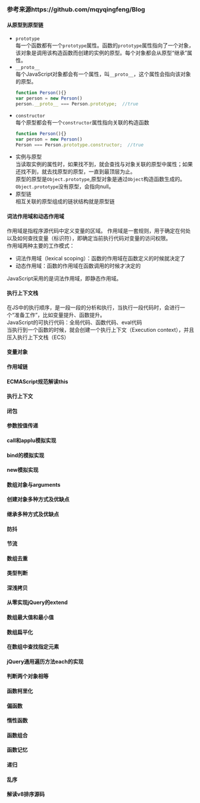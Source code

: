 ### 参考来源https://github.com/mqyqingfeng/Blog

#### 从原型到原型链  
- `prototype`  
每一个函数都有一个`prototype`属性。函数的`prototype`属性指向了一个对象，该对象是调用该构造函数而创建的实例的原型。每个对象都会从原型“继承”属性。
- `__proto__`  
每个JavaScript对象都会有一个属性，叫`__proto__`，这个属性会指向该对象的原型。
    ```javascript
    function Person(){}
    var person = new Person()
    person.__proto__ === Person.prototype;  //true
    ```
- `constructor`  
每个原型都会有一个`constructor`属性指向关联的构造函数
    ```javascript
    function Person(){}
    var person = new Person()
    Person === Person.prototype.constructor;  //true
    ```
- 实例与原型  
当读取实例的属性时，如果找不到，就会查找与对象关联的原型中属性；如果还找不到，就去找原型的原型，一直到最顶层为止。  
原型的原型是`Object.prototype`,原型对象是通过`Object`构造函数生成的。  
`Object.prototype`没有原型，会指向null。
- 原型链  
相互关联的原型组成的链状结构就是原型链

#### 词法作用域和动态作用域  
作用域是指程序源代码中定义变量的区域。
作用域是一套规则，用于确定在何处以及如何查找变量（标识符），即确定当前执行代码对变量的访问权限。  
作用域两种主要的工作模式：  
- 词法作用域（lexical scoping）：函数的作用域在函数定义的时候就决定了
- 动态作用域：函数的作用域在函数调用的时候才决定的   

JavaScript采用的是词法作用域，即静态作用域。

#### 执行上下文栈  
在JS中的执行顺序，是一段一段的分析和执行，当执行一段代码时，会进行一个“准备工作”，比如变量提升、函数提升。  
JavaScript的可执行代码：全局代码、函数代码、eval代码  
当执行到一个函数的时候，就会创建一个执行上下文（Execution context），并且压入执行上下文栈（ECS）

#### 变量对象
#### 作用域链
#### **ECMAScript规范解读this**
#### 执行上下文
#### 闭包
#### 参数按值传递
#### **call和applu模拟实现**
#### bind的模拟实现
#### **new模拟实现**
#### 数组对象与arguments
#### 创建对象多种方式及优缺点
#### 继承多种方式及优缺点
#### 防抖
#### 节流
#### 数组去重
#### 类型判断
#### 深浅拷贝
#### 从零实现jQuery的extend
#### 数组最大值和最小值
#### 数组扁平化
#### 在数组中查找指定元素
#### jQuery通用遍历方法each的实现
#### 判断两个对象相等
#### 函数柯里化
#### 偏函数
#### 惰性函数
#### 函数组合
#### 函数记忆
#### 递归
#### 乱序
#### 解读v8排序源码
